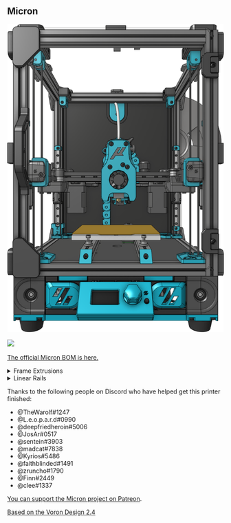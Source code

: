 ## Micron

![Rendering of a Micron build](Images/micron-hero.png)

[![](https://img.shields.io/discord/825469421346226226?color=teal&label=Micron&logo=discord&logoColor=fafafa)](https://discord.gg/doomcube)

[The official Micron BOM is here.](https://docs.google.com/spreadsheets/d/1caKSc-EukVpRgN67_by_hdzVPlExSRQ66j3OXlEmcCU)

<details>
    <summary>
    Frame Extrusions
    </summary>


Misumi Part #  |Qty | Notes
 ----|----|----|
HFS3-1515-300 |4 | Blind holes need to be drilled
HFS3-1515-220 |10| Ends need to be tapped (M3)
HFS3-1515-205 |2 |
HFS3-1515-190 |1 |
HFS3-1515-125 |1 |
</details>


<details>
    <summary>
    Linear Rails
    </summary>

Part  | Qty | Length
-----|----|-----|
MGN7H | 6 | 150mm
MGN9C | 1 | 150mm
</details>




Thanks to the following people on Discord who have helped get this printer finished:

- @TheWarolf#1247
- @L.e.o.p.a.r.d#0990
- @deepfriedheroin#5006
- @JosAr#0517
- @sentein#3903
- @madcat#7838
- @Kyrios#5486
- @faithblinded#1491
- @zruncho#1790
- @Finn#2449
- @clee#1337

[You can support the Micron project on Patreon](https://www.patreon.com/user?u=27661824&fan_landing=true).

[Based on the Voron Design 2.4](https://github.com/VoronDesign/Voron-2)
